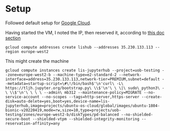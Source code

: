 # Setup

Followed default setup for [Google Cloud](https://tljh.jupyter.org/en/latest/install/google.html).

Having started the VM, I noted the IP, then reserved it, according to [this
doc
section](https://cloud.google.com/compute/docs/ip-addresses/reserve-static-external-ip-address#promote_ephemeral_ip)

```
gcloud compute addresses create lishub --addresses 35.230.133.113 --region europe-west2
```

This might create the machine

```
gcloud compute instances create lis-jupyterhub --project=uob-testing --zone=europe-west2-b --machine-type=e2-standard-2 --network-interface=address=35.230.133.113,network-tier=PREMIUM,subnet=default --metadata=startup-script=\#\!/bin/bash$'\n'curl\ -L\ https://tljh.jupyter.org/bootstrap.py\ \\$'\n'\ \ \|\ sudo\ python3\ -\ \\$'\n'\ \ \ \ --admin\ mb312 --maintenance-policy=MIGRATE --no-service-account --no-scopes --tags=http-server,https-server --create-disk=auto-delete=yes,boot=yes,device-name=lis-jupyterhub,image=projects/ubuntu-os-cloud/global/images/ubuntu-1804-bionic-v20220419,mode=rw,size=10,type=projects/uob-testing/zones/europe-west2-b/diskTypes/pd-balanced --no-shielded-secure-boot --shielded-vtpm --shielded-integrity-monitoring --reservation-affinity=any
```

